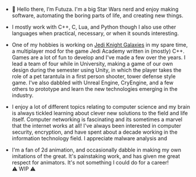 - 👋 Hello there, I’m Futuza.  I'm a big Star Wars nerd and enjoy making software, automating the boring parts of life, and creating new things.

- I mostly work with C++, C, Lua, and Python though I also use other languages when practical, necessary, or when it sounds interesting.
- One of my hobbies is working on [Jedi Knight Galaxies](https://www.jkgalaxies.net/) in my spare time, a multiplayer mod for the game Jedi Academy written in (mostly) C++.  Games are a lot of fun to develop and I've made a few over the years.  I lead a team of four while in University, making a game of our own design during the semester using Unity, in which the player takes the role of a pet tarantula in a first person shooter, tower defense style game.  I've also dabbled with Unreal Engine, CryEngine, and a few others to prototype and learn the new technologies emerging in the industry.  
- I enjoy a lot of different topics relating to computer science and my brain is always tickled learning about clever new solutions to the field and life itself.  Computer networking is fascinating and its sometimes a marvel that the internet works at all!  I've always been interested in computer security, encryption, and have spent about a decade working in the information technology field.  I appreciate malware analysis and 
- I'm a fan of 2d animation, and occasionally dabble in making my own imitations of the great.  It's painstaking work, and has given me great respect for animators.  It's not something I could do for a career!  
⚠ WIP ⚠
<!---
DarthFutuza/DarthFutuza is a ✨ special ✨ repository because its `README.md` (this file) appears on your GitHub profile.
You can click the Preview link to take a look at your changes.
--->
